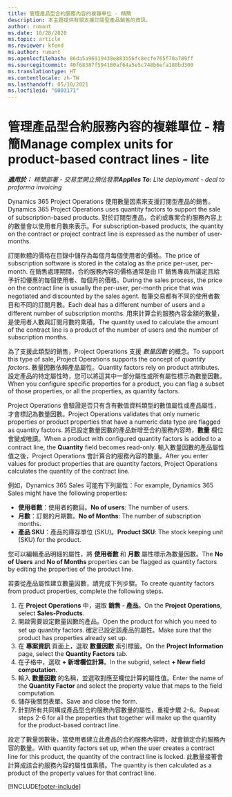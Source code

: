 ```yaml
---
title: 管理產品型合約服務內容的複雜單位 - 精簡
description: 本主題提供有關支援訂閱型產品銷售的資訊。
author: rumant
ms.date: 10/28/2020
ms.topic: article
ms.reviewer: kfend
ms.author: rumant
ms.openlocfilehash: 86da5a96919438e883b56fc8ecfe765f70a789ff
ms.sourcegitcommit: 40f68387f594180af64a5e5c748b6efa188bd300
ms.translationtype: HT
ms.contentlocale: zh-TW
ms.lasthandoff: 05/10/2021
ms.locfileid: "6003171"
---
```

# <a name="manage-complex-units-for-product-based-contract-lines---lite"></a><span data-ttu-id="6bcc8-103">管理產品型合約服務內容的複雜單位 - 精簡</span><span class="sxs-lookup"><span data-stu-id="6bcc8-103">Manage complex units for product-based contract lines - lite</span></span>

<span data-ttu-id="6bcc8-104">_**適用於：** 精簡部署 - 交易至開立預估發票_</span><span class="sxs-lookup"><span data-stu-id="6bcc8-104">_**Applies To:** Lite deployment - deal to proforma invoicing_</span></span>

<span data-ttu-id="6bcc8-105">Dynamics 365 Project Operations 使用數量因素來支援訂閱型產品的銷售。</span><span class="sxs-lookup"><span data-stu-id="6bcc8-105">Dynamics 365 Project Operations uses quantity factors to support the sale of subscription-based products.</span></span> <span data-ttu-id="6bcc8-106">對於訂閱型產品，合約或專案合約服務內容上的數量會以使用者月數來表示。</span><span class="sxs-lookup"><span data-stu-id="6bcc8-106">For subscription-based products, the quantity on the contract or project contract line is expressed as the number of user-months.</span></span>

<span data-ttu-id="6bcc8-107">訂閱軟體的價格在目錄中儲存為每個月每個使用者的價格。</span><span class="sxs-lookup"><span data-stu-id="6bcc8-107">The price of subscription software is stored in the catalog as the price per-user, per-month.</span></span> <span data-ttu-id="6bcc8-108">在銷售處理期間，合約服務內容的價格通常是由 IT 銷售專員所議定且給予折扣優惠的每個使用者、每個月的價格。</span><span class="sxs-lookup"><span data-stu-id="6bcc8-108">During the sales process, the price on the contract line is usually the per-user, per-month price that was negotiated and discounted by the sales agent.</span></span> <span data-ttu-id="6bcc8-109">每筆交易都有不同的使用者數目和不同的訂閱月數。</span><span class="sxs-lookup"><span data-stu-id="6bcc8-109">Each deal has a different number of users and a different number of subscription months.</span></span> <span data-ttu-id="6bcc8-110">用來計算合約服務內容金額的數量，是使用者人數與訂閱月數的乘積。</span><span class="sxs-lookup"><span data-stu-id="6bcc8-110">The quantity used to calculate the amount of the contract line is a product of the number of users and the number of subscription months.</span></span>

<span data-ttu-id="6bcc8-111">為了支援此類型的銷售，Project Operations 支援 *數量因數* 的概念。</span><span class="sxs-lookup"><span data-stu-id="6bcc8-111">To support this type of sale, Project Operations supports the concept of *quantity factors*.</span></span> <span data-ttu-id="6bcc8-112">數量因數依賴產品屬性。</span><span class="sxs-lookup"><span data-stu-id="6bcc8-112">Quantity factors rely on product attributes.</span></span> <span data-ttu-id="6bcc8-113">設定產品的特定屬性時，您可以將這其中一部分屬性或所有屬性標示為數量因數。</span><span class="sxs-lookup"><span data-stu-id="6bcc8-113">When you configure specific properties for a product, you can flag a subset of those properties, or all the properties, as quantity factors.</span></span>

<span data-ttu-id="6bcc8-114">Project Operations 會驗證是否只有含有數值資料類型的數值屬性或產品屬性，才會標記為數量因數。</span><span class="sxs-lookup"><span data-stu-id="6bcc8-114">Project Operations validates that only numeric properties or product properties that have a numeric data type are flagged as quantity factors.</span></span> <span data-ttu-id="6bcc8-115">將已設定數量因數的產品新增至合約服務內容時，**數量** 欄位會變成唯讀。</span><span class="sxs-lookup"><span data-stu-id="6bcc8-115">When a product with configured quantity factors is added to a contract line, the **Quantity** field  becomes read-only.</span></span> <span data-ttu-id="6bcc8-116">輸入數量因數的產品屬性值之後，Project Operations 會計算合約服務內容的數量。</span><span class="sxs-lookup"><span data-stu-id="6bcc8-116">After you enter values for product properties that are quantity factors, Project Operations calculates the quantity of the contract line.</span></span>

<span data-ttu-id="6bcc8-117">例如，Dynamics 365 Sales 可能有下列屬性：</span><span class="sxs-lookup"><span data-stu-id="6bcc8-117">For example, Dynamics 365 Sales might have the following properties:</span></span>

- <span data-ttu-id="6bcc8-118">**使用者數**：使用者的數目。</span><span class="sxs-lookup"><span data-stu-id="6bcc8-118">**No of users**: The number of users.</span></span>
- <span data-ttu-id="6bcc8-119">**月數**：訂閱的月期數。</span><span class="sxs-lookup"><span data-stu-id="6bcc8-119">**No of Months**: The number of subscription months.</span></span>
- <span data-ttu-id="6bcc8-120">**產品 SKU**：產品的庫存單位 (SKU)。</span><span class="sxs-lookup"><span data-stu-id="6bcc8-120">**Product SKU**: The stock keeping unit (SKU) for the product.</span></span>

<span data-ttu-id="6bcc8-121">您可以編輯產品明細的屬性，將 **使用者數** 和 **月數** 屬性標示為數量因數。</span><span class="sxs-lookup"><span data-stu-id="6bcc8-121">The **No of Users** and **No of Months** properties can be flagged as quantity factors by editing the properties of the product line.</span></span>

<span data-ttu-id="6bcc8-122">若要從產品屬性建立數量因數，請完成下列步驟。</span><span class="sxs-lookup"><span data-stu-id="6bcc8-122">To create quantity factors from product properties, complete the following steps.</span></span>

1. <span data-ttu-id="6bcc8-123">在 **Project Operations** 中，選取 **銷售 - 產品**。</span><span class="sxs-lookup"><span data-stu-id="6bcc8-123">On the **Project Operations**, select **Sales-Products**.</span></span>
2. <span data-ttu-id="6bcc8-124">開啟需要設定數量因數的產品。</span><span class="sxs-lookup"><span data-stu-id="6bcc8-124">Open the product for which you need to set up quantity factors.</span></span> <span data-ttu-id="6bcc8-125">確定已設定該產品的屬性。</span><span class="sxs-lookup"><span data-stu-id="6bcc8-125">Make sure that the product has properties already set up.</span></span>
3. <span data-ttu-id="6bcc8-126">在 **專案資訊** 頁面上，選取 **數量因數** 索引標籤。</span><span class="sxs-lookup"><span data-stu-id="6bcc8-126">On the **Project Information** page, select the **Quantity Factors** tab.</span></span>
4. <span data-ttu-id="6bcc8-127">在子格中，選取 **+ 新增欄位計算**。</span><span class="sxs-lookup"><span data-stu-id="6bcc8-127">In the subgrid, select **+ New field computation**.</span></span>
5. <span data-ttu-id="6bcc8-128">輸入 **數量因數** 的名稱，並選取對應至欄位計算的屬性值。</span><span class="sxs-lookup"><span data-stu-id="6bcc8-128">Enter the name of the **Quantity Factor** and select the property value that maps to the field computation.</span></span>
6. <span data-ttu-id="6bcc8-129">儲存後關閉表單。</span><span class="sxs-lookup"><span data-stu-id="6bcc8-129">Save and close the form.</span></span>
7. <span data-ttu-id="6bcc8-130">針對所有共同構成產品型合約服務內容數量的屬性，重複步驟 2-6。</span><span class="sxs-lookup"><span data-stu-id="6bcc8-130">Repeat steps 2-6 for all the properties that together will make up the quantity for the product-based contract line.</span></span>

<span data-ttu-id="6bcc8-131">設定了數量因數後，當使用者建立此產品的合約服務內容時，就會鎖定合約服務內容的數量。</span><span class="sxs-lookup"><span data-stu-id="6bcc8-131">With quantity factors set up, when the user creates a contract line for this product, the quantity of the contract line is locked.</span></span> <span data-ttu-id="6bcc8-132">此數量接著會計算成該合約服務內容的屬性值乘積。</span><span class="sxs-lookup"><span data-stu-id="6bcc8-132">The quantity is then calculated as a product of the property values for that contract line.</span></span>


[!INCLUDE[footer-include](../../includes/footer-banner.md)]
